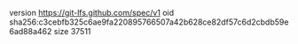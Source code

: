 version https://git-lfs.github.com/spec/v1
oid sha256:c3cebfb325c6ae9fa220895766507a42b628ce82df57c6d2cbdb59e6ad88a462
size 37511
